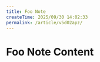 ```yaml
---
title: Foo Note
createTime: 2025/09/30 14:02:33
permalink: /article/v5d02apz/
---
```

 
# Foo Note Content 
